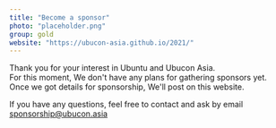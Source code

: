 ```yaml
---
title: "Become a sponsor"
photo: "placeholder.png"
group: gold
website: "https://ubucon-asia.github.io/2021/"
---
```

Thank you for your interest in Ubuntu and Ubucon Asia.  
For this moment, We don't have any plans for gathering sponsors yet.  
Once we got details for sponsorship, We'll post on this website.

If you have any questions, feel free to contact and ask by email sponsorship@ubucon.asia